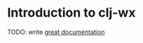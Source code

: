 # Introduction to clj-wx

TODO: write [great documentation](http://jacobian.org/writing/great-documentation/what-to-write/)
